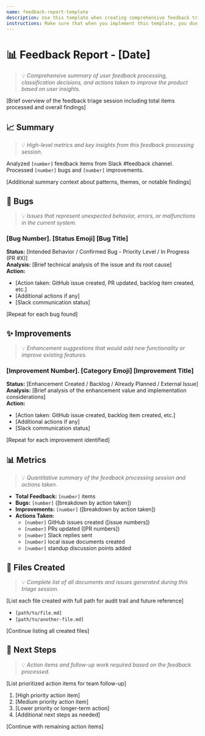 ```yaml
---
name: feedback-report-template
description: Use this template when creating comprehensive feedback triage reports after processing user feedback from Slack channels
instructions: Make sure that when you implement this template, you don't include these instructions or any other front matter from this template in your work. Output should always and only be the markdown part outside of the front matter. Never include any tags like <example>, <commentary>, or similar tags - these serve only to increase clarity about implementation. Always use single [ ] brackets to indicate instructions the implementer should follow. When referencing other documents from this project, use wikilinks format [[filename-wikilink-example]] to reference them. Do not include the file extension or path.
---
```


# 📊 Feedback Report - [Date]

> 💡 *Comprehensive summary of user feedback processing, classification decisions, and actions taken to improve the product based on user insights.*

[Brief overview of the feedback triage session including total items processed and overall findings]

## 📈 Summary
> 💡 *High-level metrics and key insights from this feedback processing session.*

Analyzed `[number]` feedback items from Slack #feedback channel. Processed `[number]` bugs and `[number]` improvements.

[Additional summary context about patterns, themes, or notable findings]

## 🐛 Bugs
> 💡 *Issues that represent unexpected behavior, errors, or malfunctions in the current system.*

### [Bug Number]. [Status Emoji] [Bug Title]
**Status:** [Intended Behavior / Confirmed Bug - Priority Level / In Progress (PR #X)]  
**Analysis:** [Brief technical analysis of the issue and its root cause]  
**Action:** 
- [Action taken: GitHub issue created, PR updated, backlog item created, etc.]
- [Additional actions if any]
- [Slack communication status]

[Repeat for each bug found]

## ✨ Improvements
> 💡 *Enhancement suggestions that would add new functionality or improve existing features.*

### [Improvement Number]. [Category Emoji] [Improvement Title]
**Status:** [Enhancement Created / Backlog / Already Planned / External Issue]  
**Analysis:** [Brief analysis of the enhancement value and implementation considerations]  
**Action:** 
- [Action taken: GitHub issue created, backlog item created, etc.]
- [Additional actions if any]
- [Slack communication status]

[Repeat for each improvement identified]

## 📊 Metrics
> 💡 *Quantitative summary of the feedback processing session and actions taken.*

- **Total Feedback:** `[number]` items
- **Bugs:** `[number]` ([breakdown by action taken])
- **Improvements:** `[number]` ([breakdown by action taken])
- **Actions Taken:** 
  - `[number]` GitHub issues created ([issue numbers])
  - `[number]` PRs updated ([PR numbers])
  - `[number]` Slack replies sent
  - `[number]` local issue documents created
  - `[number]` standup discussion points added

## 📁 Files Created
> 💡 *Complete list of all documents and issues generated during this triage session.*

[List each file created with full path for audit trail and future reference]
- `[path/to/file.md]`
- `[path/to/another-file.md]`

[Continue listing all created files]

## 🎯 Next Steps
> 💡 *Action items and follow-up work required based on the feedback processed.*

[List prioritized action items for team follow-up]

1. [High priority action item]
2. [Medium priority action item]  
3. [Lower priority or longer-term action]
4. [Additional next steps as needed]

[Continue with remaining action items]
